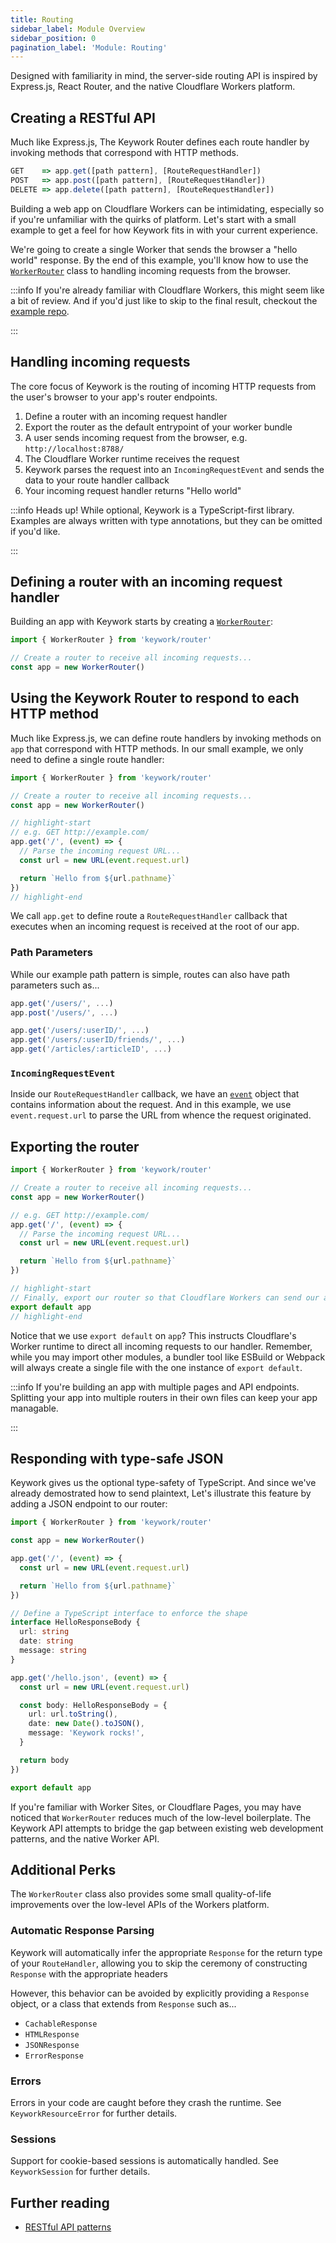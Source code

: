 ```yaml
---
title: Routing
sidebar_label: Module Overview
sidebar_position: 0
pagination_label: 'Module: Routing'
---
```


Designed with familiarity in mind, the server-side routing API is inspired by
Express.js, React Router, and the native Cloudflare Workers platform.

## Creating a RESTful API

Much like Express.js, The Keywork Router defines each route handler by
invoking methods that correspond with HTTP methods.

```ts
GET    => app.get([path pattern], [RouteRequestHandler])
POST   => app.post([path pattern], [RouteRequestHandler])
DELETE => app.delete([path pattern], [RouteRequestHandler])
```

Building a web app on Cloudflare Workers can be intimidating,
especially so if you're unfamiliar with the quirks of platform.
Let's start with a small example to get a feel for how Keywork fits in with your current experience.

We're going to create a single Worker that sends the browser a "hello world" response.
By the end of this example, you'll know how to use the [`WorkerRouter`](/modules/router/api/classes/WorkerRouter)
class to handling incoming requests from the browser.

:::info
If you're already familiar with Cloudflare Workers, this might seem like a bit of review.
And if you'd just like to skip to the final result, checkout the [example repo](https://github.com/nirrius/keywork-starter-kit).

:::

## Handling incoming requests

The core focus of Keywork is the routing of incoming HTTP requests from the user's browser
to your app's router endpoints.

1. Define a router with an incoming request handler
2. Export the router as the default entrypoint of your worker bundle
3. A user sends incoming request from the browser, e.g. `http://localhost:8788/`
4. The Cloudflare Worker runtime receives the request
5. Keywork parses the request into an `IncomingRequestEvent` and sends the data to your route handler callback
6. Your incoming request handler returns "Hello world"

:::info
Heads up! While optional, Keywork is a TypeScript-first library.
Examples are always written with type annotations, but they can be omitted if you'd like.

:::

## Defining a router with an incoming request handler

Building an app with Keywork starts by creating a [`WorkerRouter`](/modules/router/api/classes/WorkerRouter):

```ts title=_worker.ts showLineNumbers
import { WorkerRouter } from 'keywork/router'

// Create a router to receive all incoming requests...
const app = new WorkerRouter()
```

## Using the Keywork Router to respond to each HTTP method

Much like Express.js, we can define route handlers by invoking methods on `app` that correspond with HTTP methods.
In our small example, we only need to define a single route handler:

```ts title=_worker.ts showLineNumbers
import { WorkerRouter } from 'keywork/router'

// Create a router to receive all incoming requests...
const app = new WorkerRouter()

// highlight-start
// e.g. GET http://example.com/
app.get('/', (event) => {
  // Parse the incoming request URL...
  const url = new URL(event.request.url)

  return `Hello from ${url.pathname}`
})
// highlight-end
```

We call `app.get` to define route a `RouteRequestHandler`
callback that executes when an incoming request is received at the root of our app.

### Path Parameters

While our example path pattern is simple,
routes can also have path parameters such as...

```ts
app.get('/users/', ...)
app.post('/users/', ...)

app.get('/users/:userID/', ...)
app.get('/users/:userID/friends/', ...)
app.get('/articles/:articleID', ...)
```

### `IncomingRequestEvent`

Inside our `RouteRequestHandler` callback, we have an [`event`](/modules/interfaces/request.IncomingRequestEvent)
object that contains information about the request.
And in this example, we use `event.request.url` to parse the URL from whence the request originated.

## Exporting the router

```ts title=_worker.ts showLineNumbers
import { WorkerRouter } from 'keywork/router'

// Create a router to receive all incoming requests...
const app = new WorkerRouter()

// e.g. GET http://example.com/
app.get('/', (event) => {
  // Parse the incoming request URL...
  const url = new URL(event.request.url)

  return `Hello from ${url.pathname}`
})

// highlight-start
// Finally, export our router so that Cloudflare Workers can send our app requests...
export default app
// highlight-end
```

Notice that we use `export default` on `app`?
This instructs Cloudflare's Worker runtime to direct all incoming requests to our handler.
Remember, while you may import other modules, a bundler tool like ESBuild or Webpack
will always create a single file with the one instance of `export default`.

:::info
If you're building an app with multiple pages and API endpoints.
Splitting your app into multiple routers in their own files can keep your app managable.

:::

## Responding with type-safe JSON

Keywork gives us the optional type-safety of TypeScript.
And since we've already demostrated how to send plaintext,
Let's illustrate this feature by adding a JSON endpoint to our router:

```ts title=_worker.ts showLineNumbers
import { WorkerRouter } from 'keywork/router'

const app = new WorkerRouter()

app.get('/', (event) => {
  const url = new URL(event.request.url)

  return `Hello from ${url.pathname}`
})

// Define a TypeScript interface to enforce the shape
interface HelloResponseBody {
  url: string
  date: string
  message: string
}

app.get('/hello.json', (event) => {
  const url = new URL(event.request.url)

  const body: HelloResponseBody = {
    url: url.toString(),
    date: new Date().toJSON(),
    message: 'Keywork rocks!',
  }

  return body
})

export default app
```

If you're familiar with Worker Sites, or Cloudflare Pages, you may have noticed that
`WorkerRouter` reduces much of the low-level boilerplate.
The Keywork API attempts to bridge the gap between existing web development patterns,
and the native Worker API.

## Additional Perks

The `WorkerRouter` class also provides some small quality-of-life improvements
over the low-level APIs of the Workers platform.

### Automatic Response Parsing

Keywork will automatically infer the appropriate `Response` for the return type
of your `RouteHandler`, allowing you to skip the ceremony of constructing
`Response` with the appropriate headers

However, this behavior can be avoided by explicitly providing a `Response` object,
or a class that extends from `Response` such as...

- `CachableResponse`
- `HTMLResponse`
- `JSONResponse`
- `ErrorResponse`

### Errors

Errors in your code are caught before they crash the runtime.
See `KeyworkResourceError` for further details.

### Sessions

Support for cookie-based sessions is automatically handled.
See `KeyworkSession` for further details.

## Further reading

- [RESTful API patterns](https://www.restapitutorial.com/lessons/httpmethods.html)
